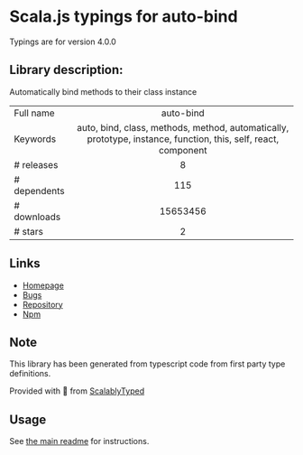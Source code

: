 
# Scala.js typings for auto-bind

Typings are for version 4.0.0

## Library description:
Automatically bind methods to their class instance

|                    |                 |
| ------------------ | :-------------: |
| Full name          | auto-bind |
| Keywords           | auto, bind, class, methods, method, automatically, prototype, instance, function, this, self, react, component |
| # releases         | 8 |
| # dependents       | 115 |
| # downloads        | 15653456 |
| # stars            | 2 |

## Links
- [Homepage](https://github.com/sindresorhus/auto-bind#readme)
- [Bugs](https://github.com/sindresorhus/auto-bind/issues)
- [Repository](https://github.com/sindresorhus/auto-bind)
- [Npm](https://www.npmjs.com/package/auto-bind)
    


## Note
This library has been generated from typescript code from first party type definitions.

Provided with :purple_heart: from [ScalablyTyped](https://github.com/oyvindberg/ScalablyTyped)

## Usage
See [the main readme](../../readme.md) for instructions.


